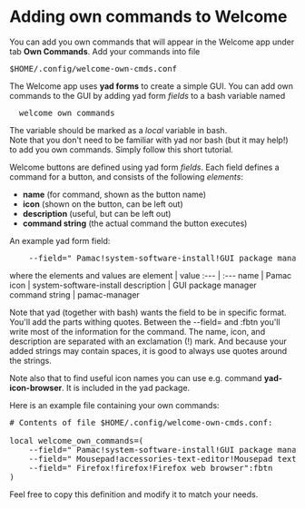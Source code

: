 # Adding own commands to Welcome

You can add you own commands that will appear in the Welcome app under tab **Own Commands**. Add your commands into file
<pre>
$HOME/.config/welcome-own-cmds.conf
</pre>

The Welcome app uses **yad forms** to create a simple GUI.
You can add own commands to the GUI by adding yad form *fields* to a bash variable named
<pre>
  welcome_own_commands
</pre>
The variable should be marked as a *local* variable in bash.<br>
Note that you don't need to be familiar with yad nor bash (but it may help!) to add you own commands.
Simply follow this short tutorial.

Welcome buttons are defined using yad form *fields*. Each field defines a command for a button, and consists of the following *elements*:
 - **name** (for command, shown as the button name)
 - **icon** (shown on the button, can be left out)
 - **description** (useful, but can be left out)
 - **command string** (the actual command the button executes)

An example yad form field:
<pre>
    --field=" Pamac!system-software-install!GUI package manager":fbtn  "pamac-manager"
</pre>
where the elements and values are
element | value
:--- | :---
name | Pamac
icon | system-software-install
description | GUI package manager
command string | pamac-manager

Note that yad (together with bash) wants the field to be in specific format. You'll add the parts withing quotes. Between the --field= and :fbtn you'll write most of the information for the command. The name, icon, and description are separated with an exclamation (!) mark.
And because your added strings may contain spaces, it is good to always use quotes around the strings.

Note also that to find useful icon names you can use e.g. command **yad-icon-browser**. It is included in the yad package.

Here is an example file containing your own commands:
<pre>
# Contents of file $HOME/.config/welcome-own-cmds.conf:

local welcome_own_commands=(
    --field=" Pamac!system-software-install!GUI package manager":fbtn      "pamac-manager"
    --field=" Mousepad!accessories-text-editor!Mousepad text editor":fbtn  "mousepad"
    --field=" Firefox!firefox!Firefox web browser":fbtn                    "firefox"
)
</pre>
Feel free to copy this definition and modify it to match your needs.
